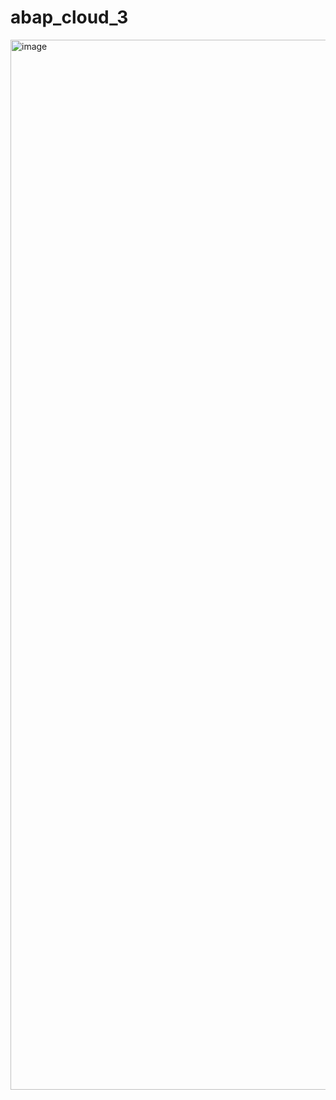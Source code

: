 # abap_cloud_3


<img width="1680" alt="image" src="https://github.com/user-attachments/assets/deeedb96-8821-4347-96ba-0af8b6652b4b" />
